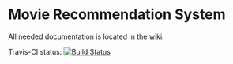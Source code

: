 # Movie Recommendation System

All needed documentation is located in the [wiki](https://github.com/itrajanovska/movie-recommendation-system/wiki).

Travis-CI status: [![Build Status](https://travis-ci.org/itrajanovska/movie-recommendation-system.svg?branch=master)](https://travis-ci.org/itrajanovska/movie-recommendation-system)
